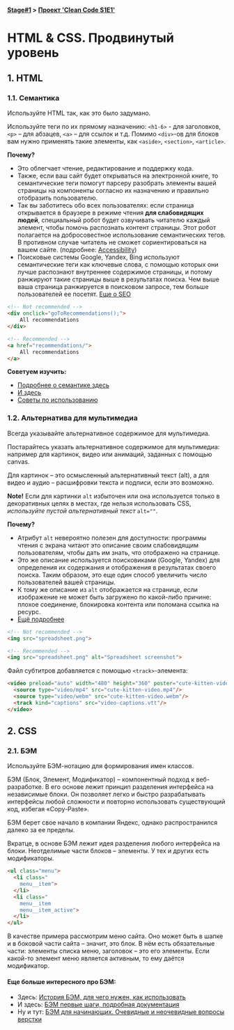 #### [Stage#1](../../) > [Проект 'Clean Code S1E1'](../) 
# HTML & CSS. Продвинутый уровень

## 1. HTML

### 1.1. Семантика
Используйте HTML так, как это было задумано.

Используйте теги по их прямому назначению: `<h1-6>` - для заголовков, `<p>` – для абзацев, `<a>` – для ссылок и т.д.
Помимо `<div>`-ов для блоков вам нужно применять такие элементы, как `<aside>`, `<section>`, `<article>`.

**Почему?** 

- Это облегчает чтение, редактирование и поддержку кода.
- Также, если ваш сайт будет открываться на электронной книге, 
то семантические теги помогут парсеру разобрать элементы  вашей страницы на компоненты согласно их назначению
 и правильно отобразить пользователю.
- Так вы заботитесь обо всех пользователях: 
если страница открывается в браузере в режиме чтения **для слабовидящих людей**,
специальный робот будет озвучивать читателю каждый элемент,
чтобы помочь распознать контент страницы. Этот робот полагается на добросовестное использование семантических тегов.
В противном случае читатель не сможет сориентироваться на вашем сайте.
(подробнее: [Accessibility](https://developer.mozilla.org/ru/docs/Learn/Accessibility/HTML))
- Поисковые системы Google, Yandex, Bing используют семантические теги как ключевые слова, с помощью которых они лучше распознают внутреннее содержимое страницы,
и потому ранжируют такие страницы выше в результатах поиска.
Чем выше ваша страница ранжируется в поисковом запросе, тем больше пользователей ее посетят.
    [Еще о SEO](https://developer.mozilla.org/ru/docs/Glossary/SEO)


```html
<!-- Not recommended -->
<div onclick="goToRecommendations();">
	All recommendations
</div>

<!-- Recommended -->
<a href="recommendations/">
	All recommendations
</a>
```

**Советуем изучить:**
    
- [Подробнее о семантике здесь](https://developer.mozilla.org/ru/docs/Glossary/Semantics#semantics_in_html)    
- [И здесь](https://www.w3schools.com/html/html5_semantic_elements.asp)    
- [Советы по использованию](https://medium.com/@stasonmars/%D1%81%D0%B5%D0%BA%D1%80%D0%B5%D1%82%D1%8B-%D0%B8%D1%81%D0%BF%D0%BE%D0%BB%D1%8C%D0%B7%D0%BE%D0%B2%D0%B0%D0%BD%D0%B8%D1%8F-%D1%81%D0%B5%D0%BC%D0%B0%D0%BD%D1%82%D0%B8%D1%87%D0%B5%D1%81%D0%BA%D0%BE%D0%B8%CC%86-%D0%B2%D0%B5%D1%80%D1%81%D1%82%D0%BA%D0%B8-%D0%B2-html5-c7cd5e6f1ebb)

### 1.2. Альтернатива для мультимедиа

Всегда указывайте альтернативное содержимое для мультимедиа.

Постарайтесь указать альтернативное содержимое для мультимедиа:
например для картинок, видео или анимаций, заданных с помощью canvas.

Для картинок – это осмысленный альтернативный текст (alt),
а для видео и аудио – расшифровки текста и подписи, если это возможно.

**Note!** Если для картинки `alt` избыточен или она используется только в декоративных целях в местах,
где нельзя использовать CSS, _используйте пустой альтернативный текст_ `alt=""`.

**Почему?**

- Атрибут `alt` невероятно полезен для доступности:
программы чтения с экрана читают это описание своим слабовидящим пользователям,
чтобы дать им знать, что отображено на странице.
- Это же описание используется поисковиками (Google, Yandex) для определения их содержания и отображения в результатах своего поиска.
Таким образом, это еще один способ увеличить число пользователей вашей страницы.
- К тому же описание из `alt` отображается на странице,
если изображение не может быть загружено по какой-либо причине:
плохое соединение, блокировка контента или поломана ссылка на ресурс.
- [Ещё подробнее](https://moz.com/learn/seo/alt-text)

```html
<!-- Not recommended -->
<img src="spreadsheet.png">

<!-- Recommended -->
<img src="spreadsheet.png" alt="Spreadsheet screenshot">
```

Файл субтитров добавляется с помощью `<track>`-элемента:

```html
<video preload="auto" width="480" height="360" poster="cute-kitten-video.jpg">
  <source type="video/mp4" src="cute-kitten-video.mp4"/>
  <source type="video/webm" src="cute-kitten-video.webm"/>
  <track kind="captions" src="video-captions.vtt"/>
</video>
```

## 2. CSS

### 2.1. БЭМ

Используйте БЭМ-нотацию для формирования имен классов.

БЭМ (Блок, Элемент, Модификатор) – компонентный подход к веб-разработке. В его основе лежит принцип разделения интерфейса на независимые блоки. Он позволяет легко и быстро разрабатывать интерфейсы любой сложности и повторно использовать существующий код, избегая «Copy-Paste». 

БЭМ берет свое начало в компании Яндекс, однако распространился далеко за ее пределы.

Вкратце, в основе БЭМ лежит идея разделения любого интерфейса на блоки. Неотделимые части блоков – элементы. У тех и других есть модификаторы.

```html
<ul class="menu">
  <li class="
    menu__item">
  </li>
  <li class="
    menu__item
    menu__item_active">
  </li>
</ul>
```

В качестве примера рассмотрим меню сайта. Оно может быть в шапке и в боковой части сайта – значит, это блок. В нём есть обязательные части: элементы списка меню, заголовок – это его элементы. Если какой-то элемент меню является активным, то ему даётся модификатор.

#### Еще больше интересного про БЭМ:
- Здесь: [История БЭМ, для чего нужен, как использовать](https://habr.com/ru/company/yandex/blog/276035/)
- И здесь: [БЭМ первые шаги, подробная документация](https://ru.bem.info/methodology/quick-start/)
- Ну и тут: [БЭМ для начинающих. Очевидные и неочевидные вопросы верстки](https://medium.com/@innabelaya/%D0%B1%D1%8D%D0%BC-%D0%B4%D0%BB%D1%8F-%D0%BD%D0%B0%D1%87%D0%B8%D0%BD%D0%B0%D1%8E%D1%89%D0%B8%D1%85-%D0%BE%D1%87%D0%B5%D0%B2%D0%B8%D0%B4%D0%BD%D1%8B%D0%B5-%D0%B8-%D0%BD%D0%B5%D0%BE%D1%87%D0%B5%D0%B2%D0%B8%D0%B4%D0%BD%D1%8B%D0%B5-%D0%B2%D0%BE%D0%BF%D1%80%D0%BE%D1%81%D1%8B-%D0%B2%D0%B5%D1%80%D1%81%D1%82%D0%BA%D0%B8-1a21d67cf840)
